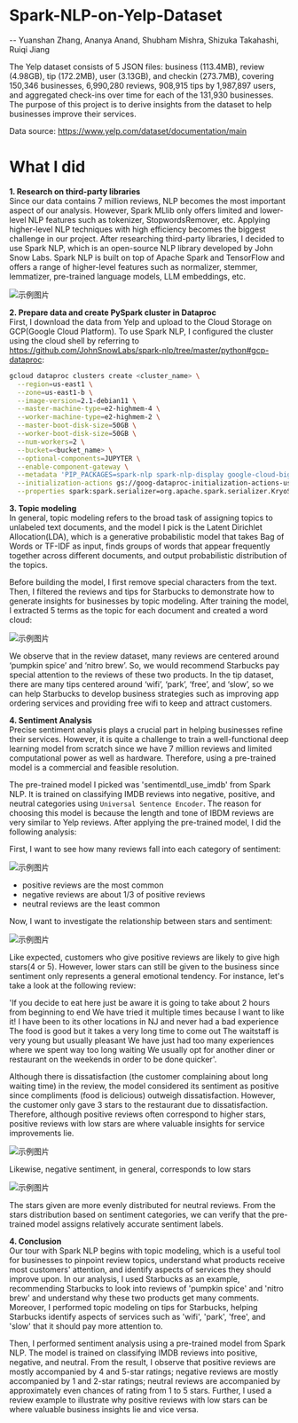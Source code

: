 # Spark-NLP-on-Yelp-Dataset
-- Yuanshan Zhang, Ananya Anand, Shubham Mishra, Shizuka Takahashi, Ruiqi Jiang

The Yelp dataset consists of 5 JSON files: business (113.4MB), review (4.98GB), tip (172.2MB), user (3.13GB), and checkin (273.7MB), covering 150,346 businesses, 6,990,280 reviews, 908,915 tips by 1,987,897 users, and aggregated check-ins over time for each of the 131,930 businesses. The purpose of this project is to derive insights from the dataset to help businesses improve their services.

Data source: https://www.yelp.com/dataset/documentation/main

# What I did
**1. Research on third-party libraries**\
Since our data contains 7 million reviews, NLP becomes the most important aspect of our analysis. However, Spark MLlib only offers limited and lower-level NLP features such as tokenizer, StopwordsRemover, etc. Applying higher-level NLP techniques with high efficiency becomes the biggest challenge in our project. After researching third-party libraries, I decided to use Spark NLP, which is an open-source NLP library developed by John Snow Labs. Spark NLP is built on top of Apache Spark and TensorFlow and offers a range of higher-level features such as normalizer, stemmer, lemmatizer, pre-trained language models, LLM embeddings, etc.

![示例图片](images/Spark_NLP_vs_Spark_MLlib.png)

**2. Prepare data and create PySpark cluster in Dataproc**\
First, I download the data from Yelp and upload to the Cloud Storage on GCP(Google Cloud Platform). To use Spark NLP, I configured the cluster using the cloud shell by referring to https://github.com/JohnSnowLabs/spark-nlp/tree/master/python#gcp-dataproc:
```bash
gcloud dataproc clusters create <cluster_name> \
  --region=us-east1 \
  --zone=us-east1-b \
  --image-version=2.1-debian11 \
  --master-machine-type=e2-highmem-4 \
  --worker-machine-type=e2-highmem-2 \
  --master-boot-disk-size=50GB \
  --worker-boot-disk-size=50GB \
  --num-workers=2 \
  --bucket=<bucket_name> \
  --optional-components=JUPYTER \
  --enable-component-gateway \
  --metadata 'PIP_PACKAGES=spark-nlp spark-nlp-display google-cloud-bigquery google-cloud-storage' \
  --initialization-actions gs://goog-dataproc-initialization-actions-us-east1/python/pip-install.sh \
  --properties spark:spark.serializer=org.apache.spark.serializer.KryoSerializer,spark:spark.driver.maxResultSize=0,spark:spark.kryoserializer.buffer.max=2000M,spark:spark.jars.packages=com.johnsnowlabs.nlp:spark-nlp_2.12:5.3.3
```

**3. Topic modeling**\
In general, topic modeling refers to the broad task of assigning topics to unlabeled text documents, and the model I pick is the Latent Dirichlet Allocation(LDA), which is a generative probabilistic model that takes Bag of Words or TF-IDF as input, finds groups of words that appear frequently together across different documents, and output probabilistic distribution of the topics.

Before building the model, I first remove special characters from the text. Then, I filtered the reviews and tips for Starbucks to demonstrate how to generate insights for businesses by topic modeling. After training the model, I extracted 5 terms as the topic for each document and created a word cloud:

![示例图片](images/topic_modeling.png)

We observe that in the review dataset, many reviews are centered around ‘pumpkin spice’ and ‘nitro brew’. So, we would recommend Starbucks pay special attention to the reviews of these two products. In the tip dataset, there are many tips centered around ‘wifi’, ‘park’, ‘free’, and ‘slow’, so we can help Starbucks to develop business strategies such as improving app ordering services and providing free wifi to keep and attract customers.

**4. Sentiment Analysis**\
Precise sentiment analysis plays a crucial part in helping businesses refine their services. However, it is quite a challenge to train a well-functional deep learning model from scratch since we have 7 million reviews and limited computational power as well as hardware. Therefore, using a pre-trained model is a commercial and feasible resolution.

The pre-trained model I picked was 'sentimentdl_use_imdb' from Spark NLP. It is trained on classifying IMDB reviews into negative, positive, and neutral categories using `Universal Sentence Encoder`. The reason for choosing this model is because the length and tone of IBDM reviews are very similar to Yelp reviews. After applying the pre-trained model, I did the following analysis:

First, I want to see how many reviews fall into each category of sentiment:

![示例图片](images/sentiment_reviews.png)
- positive reviews are the most common
- negative reviews are about 1/3 of positive reviews
- neutral reviews are the least common

Now, I want to investigate the relationship between stars and sentiment:

![示例图片](images/stars_positive.png)

Like expected, customers who give positive reviews are likely to give high stars(4 or 5). However, lower stars can still be given to the business since sentiment only represents a general emotional tendency. For instance, let's take a look at the following review:

'If you decide to eat here just be aware it is going to take about 2 hours from beginning to end We have tried it multiple times because I want to like it! I have been to its other locations in NJ and never had a bad experience The food is good but it takes a very long time to come out The waitstaff is very young but usually pleasant We have just had too many experiences where we spent way too long waiting We usually opt for another diner or restaurant on the weekends in order to be done quicker'.

Although there is dissatisfaction (the customer complaining about long waiting time) in the review, the model considered its sentiment as positive since compliments (food is delicious) outweigh dissatisfaction. However, the customer only gave 3 stars to the restaurant due to dissatisfaction. Therefore, although positive reviews often correspond to higher stars, positive reviews with low stars are where valuable insights for service improvements lie.

![示例图片](images/stars_negative.png)

Likewise, negative sentiment, in general, corresponds to low stars

![示例图片](images/stars_neutral.png)

The stars given are more evenly distributed for neutral reviews. From the stars distribution based on sentiment categories, we can verify that the pre-trained model assigns relatively accurate sentiment labels.

**4. Conclusion**\
Our tour with Spark NLP begins with topic modeling, which is a useful tool for businesses to pinpoint review topics, understand what products receive most customers' attention, and identify aspects of services they should improve upon. In our analysis, I used Starbucks as an example, recommending Starbucks to look into reviews of 'pumpkin spice' and 'nitro brew' and understand why these two products get many comments. Moreover, I performed topic modeling on tips for Starbucks, helping Starbucks identify aspects of services such as 'wifi', 'park', 'free', and 'slow' that it should pay more attention to. 

Then, I performed sentiment analysis using a pre-trained model from Spark NLP. The model is trained on classifying IMDB reviews into positive, negative, and neutral. From the result, I observe that positive reviews are mostly accompanied by 4 and 5-star ratings; negative reviews are mostly accompanied by 1 and 2-star ratings; neutral reviews are accompanied by approximately even chances of rating from 1 to 5 stars. Further, I used a review example to illustrate why positive reviews with low stars can be where valuable business insights lie and vice versa.

